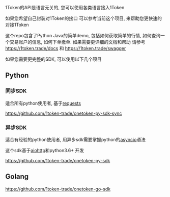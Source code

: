 
1Token的API是语言无关的, 您可以使用各类语言接入1Token

如果您希望自己封装对1Token的接口 可以参考当前这个项目, 来帮助您更快速的对接1Token

这个repo包含了Python Java的简单demo, 包括如何获取简单的行情, 如何查询一个交易账户的信息, 如何下单撤单. 如果需要更详细的文档和帮助 请参考
https://1token.trade/docs 和 https://1token.trade/swagger

如果您需要更完整的SDK, 可以使用以下几个项目
## Python

### 同步SDK

适合所有python使用者, 基于[requests](https://github.com/kennethreitz/requests)

https://github.com/1token-trade/onetoken-py-sdk-sync

### 异步SDK

适合有经验的python使用者, 用异步sdk需要掌握python的[asyncio](https://docs.python.org/3/library/asyncio.html)语法

这个sdk基于[aiohttp](https://github.com/aio-libs/aiohttp)和python3.6+ 开发

https://github.com/1token-trade/onetoken-py-sdk


## Golang

https://github.com/1token-trade/onetoken-go-sdk
